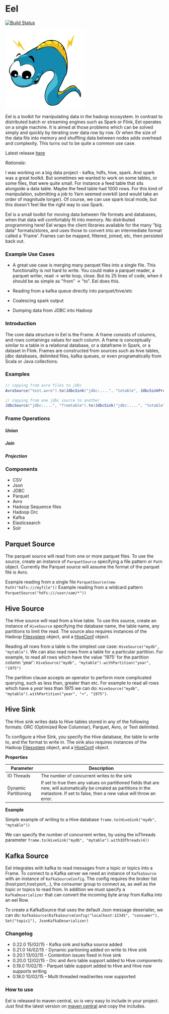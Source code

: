 # Eel

[![Build Status](https://travis-ci.org/eel-sdk/eel.svg?branch=master)](https://travis-ci.org/eel-sdk/eel)

![Logo](eel-core/src/main/graphics/eel.png)

Eel is a toolkit for manipulating data in the hadoop ecosystem. In contrast to distributed batch or streaming engines such as Spark or Flink, Eel operates on a single machine. It is aimed at those problems which can be solved simply and quickly by iterating over data row by row. Or when the size of the data fits into memory and shuffling data between nodes adds overhead and complexity. This turns out to be quite a common use case.

Latest release [here](http://search.maven.org/#search|ga|1|io-eels)

*Rationale:*

I was working on a big data project - kafka, hdfs, hive, spark. And spark was a great toolkit. But sometimes we wanted to work on some tables, or some files, that were quite small. For instance a feed table that sits alongside a data table. Maybe the feed table had 1000 rows. For this kind of manipulation, submitting a job to Yarn seemed overkill (and would take an order of magnitude longer). Of course, we can use spark local mode, but this doesn't feel like the right way to use Spark.

Eel is a small toolkit for moving data between file formats and databases, when that data will comfortably fit into memory. No distributed programming here! Eel wraps the client libraries available for the many "big data" formats/stores, and uses those to convert into an intermediate format called a 'Frame'. Frames can be mapped, filtered, joined, etc, then persisted back out.

### Example Use Cases

* A great use case is merging many parquet files into a single file. This functionality is not hard to write. You could make a parquet reader, a parquet writer, read -> write loop, close. But its 25 lines of code, when it should be as simple as "from" -> "to". Eel does this.

* Reading from a kafka queue directly into parquet/hive/etc

* Coalescing spark output

* Dumping data from JDBC into Hadoop

### Introduction

The core data structure in Eel is the Frame. A frame consists of columns, and rows containings values for each column. A frame is conceptually similar to a table in a relational database, or a dataframe in Spark, or a dataset in Flink. Frames are constructed from sources such as hive tables, jdbc databases, delimited files, kafka queues, or even programatically from Scala or Java collections.

### Examples

```scala
// copying from avro files to jdbc
AvroSource("test.avro").to(JdbcSink("jdbc:....", "totable", JdbcSinkProps(createTable = true)))
```

```scala
// copying from one jdbc source to another
JdbcSource("jdbc:....", "fromtable").to(JdbcSink("jdbc:....", "totable", JdbcSinkProps(createTable = true)))
```

### Frame Operations

##### Union

##### Join

##### Projection

### Components

* CSV
* Json
* JDBC
* Parquet
* Avro
* Hadoop Sequence files
* Hadoop Orc
* Kafka
* Elasticsearch
* Solr

Parquet Source
--------------
The parquet source will read from one or more parquet files. To use the source, create an instance of `ParquetSource` specifying a file pattern or `Path` object. Currently the Parquet source will assume the format of the parquet file is Avro.

Example reading from a single file `ParquetSource(new Path("hdfs:///myfile"))`
Example reading from a wildcard pattern `ParquetSource("hdfs:///user/sam/*"))`

Hive Source
---
The Hive source will read from a hive table. To use this source, create an instance of `HiveSource` specifying the database name, the table name, any partitions to limit the read. The source also requires instances of the Hadoop [Filesystem](https://hadoop.apache.org/docs/r2.6.1/api/org/apache/hadoop/fs/FileSystem.html) object, and a [HiveConf](https://hive.apache.org/javadocs/r0.13.1/api/common/org/apache/hadoop/hive/conf/HiveConf.html) object.

Reading all rows from a table is the simplest use case: `HiveSource("mydb", "mytable")`. We can also read rows from a table for a particular partition. For example, to read all rows which have the value '1975' for the partition column 'year': `HiveSource("mydb", "mytable").withPartition("year", "1975")`

The partition clause accepts an operator to perform more complicated querying, such as less than, greater than etc. For example to read all rows which have a *year* less than *1975* we can do: `HiveSource("mydb", "mytable").withPartition("year", "<", "1975")`.


Hive Sink
----
The Hive sink writes data to Hive tables stored in any of the following formats: ORC (Optimized Row Columnar), Parquet, Avro, or Text delimited.

To configure a Hive Sink, you specify the Hive database, the table to write to, and the format to write in. The sink also requires instances of the Hadoop [Filesystem](https://hadoop.apache.org/docs/r2.6.1/api/org/apache/hadoop/fs/FileSystem.html) object, and a [HiveConf](https://hive.apache.org/javadocs/r0.13.1/api/common/org/apache/hadoop/hive/conf/HiveConf.html) object.

**Properties**

|Parameter|Description|
|----------|------------------|
|IO Threads|The number of concurrent writes to the sink|
|Dynamic Partitioning|If set to true then any values on partitioned fields that are new, will automatically be created as partitions in the metastore. If set to false, then a new value will throw an error.

**Example**

Simple example of writing to a Hive database `frame.to(HiveSink("mydb", "mytable"))`

We can specify the number of concurrent writes, by using the ioThreads parameter `frame.to(HiveSink("mydb", "mytable").withIOThreads(4))`
 
 Kafka Source
---

Eel integrates with kafka to read messages from a topic or topics into a Frame. To connect to a Kafka server we need an instance of `KafkaSource` with an instance of `KafkaSourceConfig`. The config requires the broker list (host:port,host:port,..), the consumer group to connect as, as well as the topic or topics to read from. In addition we must specify a `KafkaDeserializer` that can convert the incoming byte array from Kafka into an eel Row. 

To create a KafkaSource that uses the default Json message deserialier, we can do: 
`KafkaSource(KafkaSourceConfig("localhost:12345", "consumer"), Set("topic1"), JsonKafkaDeserializer)`

### Changelog

* 0.22.0 15/02/15 - Kafka sink and kafka source added
* 0.21.0 14/02/15 - Dynamic partioning added on write to Hive sink
* 0.20.1 13/02/15 - Contention issues fixed in hive sink
* 0.20.0 12/02/15 - Orc and Avro table support added to Hive components
* 0.19.0 11/02/15 - Parquet table support added to Hive and Hive now supports writing
* 0.18.0 10/02/15 - Multi threaded read/writes now supported

### How to use

Eel is released to maven central, so is very easy to include in your project. Just find the latest version on [maven central](http://search.maven.org/#search|ga|1|io.eels) and copy the includes.
